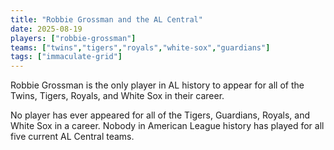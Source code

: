 ```yaml
---
title: "Robbie Grossman and the AL Central"
date: 2025-08-19
players: ["robbie-grossman"]
teams: ["twins","tigers","royals","white-sox","guardians"]
tags: ["immaculate-grid"]
---
```


Robbie Grossman is the only player in AL history to appear for all of the Twins, Tigers, Royals, and White Sox in their career.

<!--more-->

No player has ever appeared for all of the Tigers, Guardians, Royals, and White Sox in a career. Nobody in American League history has played for all five current AL Central teams. 
